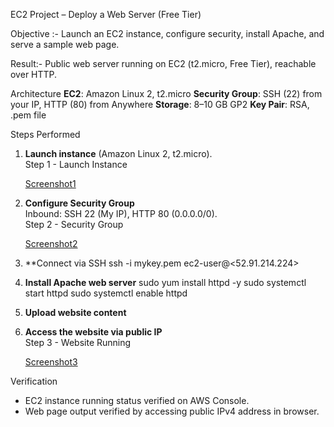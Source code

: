  EC2 Project – Deploy a Web Server (Free Tier)

 Objective :- Launch an EC2 instance, configure security, install Apache, and serve a sample web page.

Result:- Public web server running on EC2 (t2.micro, Free Tier), reachable over HTTP.

 Architecture
**EC2**: Amazon Linux 2, t2.micro
 **Security Group**: SSH (22) from your IP, HTTP (80) from Anywhere
 **Storage**: 8–10 GB GP2
 **Key Pair**: RSA, .pem file

 Steps Performed

1. **Launch instance** (Amazon Linux 2, t2.micro).  
   Step 1 - Launch Instance

   [Screenshot1](https://github.com/Varunkumarmaroju/Aws-Projects/raw/main/EC2%2FProjects%2FP1%2Fimages%2Fss2.png)

2. **Configure Security Group**  
   Inbound: SSH 22 (My IP), HTTP 80 (0.0.0.0/0).  
   Step 2 - Security Group

    [Screenshot2](https://github.com/Varunkumarmaroju/Aws-Projects/raw/main/EC2%2FProjects%2FP1%2Fimages%2Fss3.png)

4. **Connect via SSH
    ssh -i mykey.pem ec2-user@<52.91.214.224>

5. **Install Apache web server**
   sudo yum install httpd -y
   sudo systemctl start httpd
   sudo systemctl enable httpd


6. **Upload website content**

7. **Access the website via public IP**  
Step 3 - Website Running

     [Screenshot3](https://github.com/Varunkumarmaroju/Aws-Projects/raw/main/EC2%2FProjects%2FP1%2Fimages%2Fss1.png)


  Verification  
- EC2 instance running status verified on AWS Console.
- Web page output verified by accessing public IPv4 address in browser.




